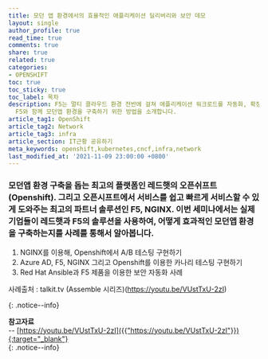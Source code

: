 ```yaml
---
title: 모던 앱 환경에서의 효율적인 애플리케이션 딜리버리와 보안 데모 
layout: single
author_profile: true
read_time: true
comments: true
share: true
related: true
categories:
- OPENSHIFT
toc: true
toc_sticky: true
toc_label: 목차
description: F5는 멀티 클라우드 환경 전반에 걸쳐 애플리케이션 워크로드를 자동화, 확장 및 보호하기 위해 인증된 통합 솔루션을 제공합니다. 
  F5와 함께 모던앱 환경을 구축하기 위한 방법을 소개합니다.
article_tag1: OpenShift
article_tag2: Network
article_tag3: infra
article_section: IT근황 공유하기
meta_keywords: openshift,kubernetes,cncf,infra,network
last_modified_at: '2021-11-09 23:00:00 +0800'
---
```


### 모던앱 환경 구축을 돕는 최고의 플랫폼인 레드햇의 오픈쉬프트(Openshift). 그리고 오픈시프트에서 서비스를 쉽고 빠르게 서비스할 수 있게 도와주는 최고의 파트너 솔루션인 F5, NGINX. 이번 세미나에서는 실제 기업들이 레드햇과 F5의 솔루션을 사용하여, 어떻게 효과적인 모던앱 환경을 구축하는지를 사례를 통해서 알아봅니다.

1. NGINX를 이용해, Openshift에서 A/B 테스팅 구현하기
2. Azure AD, F5, NGINX 그리고 Openshift를 이용한 카나리 테스팅 구현하기
3. Red Hat Ansible과 F5 제품을 이용한 보안 자동화 사례

사례출처 : talkit.tv (Assemble 시리즈)(https://youtu.be/VUstTxU-2zI)

{: .notice--info}

**참고자료** <br>
-- [https://youtu.be/VUstTxU-2zI]({{"https://youtu.be/VUstTxU-2zI"}}){:target="_blank"} <br>
{: .notice--info}
